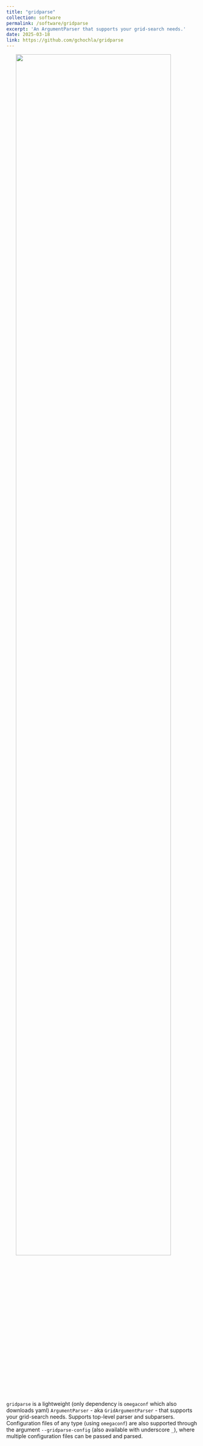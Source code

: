 ```yaml
---
title: "gridparse"
collection: software
permalink: /software/gridparse
excerpt: 'An ArgumentParser that supports your grid-search needs.'
date: 2025-03-18
link: https://github.com/gchochla/gridparse
---
```


<img src="https://gchochla.github.io/images/gridparse.svg" style="display: block; margin-left: auto; margin-right:auto; width: 90%; height: auto;">
<br>

`gridparse` is a lightweight (only dependency is `omegaconf` which also downloads yaml) `ArgumentParser` - aka `GridArgumentParser` - that supports your grid-search needs. Supports top-level parser and subparsers. Configuration files of any type (using `omegaconf`) are also supported through the argument `--gridparse-config` (also available with underscore `_`), where multiple configuration files can be passed and parsed.
